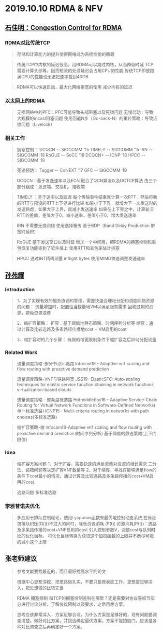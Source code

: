 # 2019.10.10 RDMA & NFV

## [石佳明：Congestion Control for RDMA](https://github.com/fnlab738/Weekly-Discussions-Archive/blob/master/files/2019/10/10-10-Jiaming-RDMA%E7%BB%84%E4%BC%9A.pptx)

### RDMA对比传统TCP 

> 存储和计算能力的提升使得网络成为系统性能的瓶颈

> 传统TCP中内核的延迟很高，而RDMA可以跳过内核，从而降低时延
> TCP需要计算头部等，因而短流的处理延迟会占用CPU的性能
> 传统TCP即便跑满CPU的性能也无法把速率提到40GB

> RDMA可以快速启动，最大化网络带宽的使用
> 减少内核的延迟

### 以太网上的RDMA

> 无损网络中的PFC：PFC可能导致头部阻塞以及死锁问题
> 无慢启动：导致大规模的incast阻塞问题
> 使用回退N步（Go-back-N）的重传策略：导致活锁问题（Livelock）

### 相关工作

> 拥塞控制：
> DCQCN -- SIGCOMM ‘15
> TIMELY -- SIGCOMM ’15
> IRN -- SIGCOMM ’18
> RoGUE -- SoCC ’18
> DCQCN+ -- ICNP ’18
> HPCC -- SIGCOMM ‘19

> 死锁预防：
> Tagger -- CoNEXT ‘17
> GFC -- SIGCOMM ‘19

> DCQCN：基于发送速率以及ECN
> 融合了QCN算法以及DCTCP算法
> 由三个部分组成：发送端、交换机、接收端

> TIMELY ：基于速率以及延迟
> 每个传输事件结束就计算一次RTT，然后将新的RTT与预设的RTT上下界进行比较
> 如果小于下界，就增大下一次发送时的发送熟虑，如果大于上界，就减小发送速率
> 如果在上下界之中，计算新旧RTT的差值，差值大于0，减小速率，差值小于0，增大发送速率

> IRN
> 不需要无损网络
> 使用选择重传
> 基于BDP（Band Delay Production 带宽时延积）

> RoGUE 
> 基于发送窗口以及时延
> 增加一个中间层，把RDMA的拥塞控制和丢包恢复功能提到了软件层上
> 使用RTT和丢包来估计拥塞

> HPCC
> 通过INT精确测量 inflight bytes
> 使用MIMD快速调整发送速率

## [孙苑耀](https://github.com/fnlab738/Weekly-Discussions-Archive/blob/master/files/2019/10/10-10-Yuanyao-VNF-scaling-Lyapunov-optimization.pptx)

### Introduction
> 1、为了实现有效的服务协调和管理，需要快速合理地分配和调度网络资源的问题：
>       流量增加时，配置恰当数量地VM以满足服务需求
>       回收过剩的资源，避免资源浪费

> 2、缩扩容策略：
>      扩容：基于阈值地静态策略、时间序列分析等
>      缩容：通过计算及比较选路及多条路径传播地cost + VM启用的cost

> 3、缩扩容时的几个步骤：
>      有限的带宽限制条件下缩扩容之后如何分配流量

### Related Work
> 流量调度策略-部分节点间选路
> Infocom18 - Adaptive vnf scaling and flow routing with proactive demand prediction

> 流量调度策略-VNF与链路带宽
> JSS19- ElasticSFC: Auto-scaling techniques for elastic service function chaining in network functions virtualization-based clouds

> 流量调度策略 - 整条路径选路
> Hotmiddlebox16 - Adaptive Service-Chain Routing for Virtual Network Functions in Software-Defined Networks( 单一标准选路)
> ICNP15 - Multi-criteria routing in networks with path choices(多标准选路)

> 缩扩容策略-缩
> Infocom18-Adaptive vnf scaling and flow routing with proactive demand prediction(时间序列分析)
> 基于阈值的静态策略(上下门限值)



### Idea

> 缩扩容方案问题
> 1、对于扩容，需要快速的满足流量对资源的增长需求
>      二分法、装箱问题等决定扩容VNF数量等
> 2、对于缩容，寻找在能够满足flow的条件下cost最小的情况，通过计算及比较选路及多条路传播的cost+VM启用的cost

> 选路问题
> 多标准选路


### 李雅普诺夫优化

> 多应用于排队控制理论，使用Lyapunov函数来最优地控制动态系统,在保证包排队积压(Q(t))不过大的同时，降低资源消耗 (P(t))
> 资源消耗(P(t))：选路及多条路传播的cost+VNF启用的cost
> 引入控制参数V，调整cost与队列时延的优化目标。
> 将优化目标转换为获取这个加罚函数的上限并不断尽可能的减小这个上限


## 张老师建议

> 参考文献要找最近的，而且最好找高水平的论文

> 根据中心思想深挖，把思路做扎实，不要只是做表面工作，思想要足够深入，把思想做的比较完善

> RDMA 拥塞控制 和TCP的拥塞控制差别在哪里？还是需要对协议等细节部分进行讨论分析，了解协议限制以及要求，之后再想方案。

> 思考应该非常深入，方案足够合理，为什么方案是足够好的，现有问题要调查清楚，做好对比方案，并挑选确定最优方案，方案不能拍脑门，应该是各种对比调查之后再确定好一个方案。












